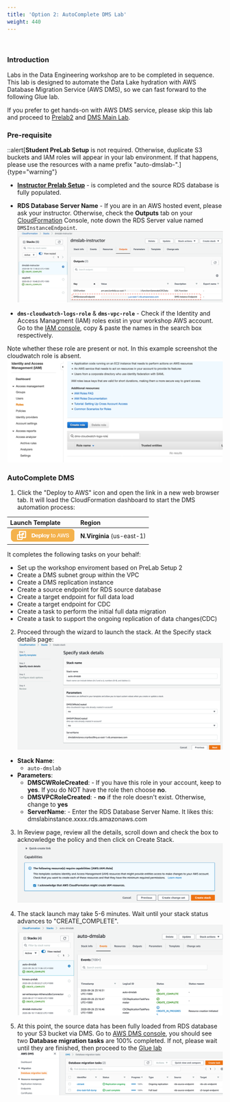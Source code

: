 ```yaml
---
title: 'Option 2: AutoComplete DMS Lab'
weight: 440
---
```


 
### Introduction

Labs in the Data Engineering workshop are to be completed in sequence. This lab is designed to automate the Data Lake hydration with AWS Database Migration Service (AWS DMS), so we can fast forward to the following Glue lab. 

If you prefer to get hands-on with AWS DMS service, please skip this lab and proceed to [Prelab2](../420-pre-lab-2) and [DMS Main Lab](../430-main-lab). 


### Pre-requisite

::alert[**Student PreLab Setup** is not required. Otherwise, duplicate S3 buckets and IAM roles will appear in your lab environment. If that happens, please use the resources with a name prefix "auto-dmslab-".]{type="warning"}

- [**Instructor Prelab Setup**](../410-pre-lab-1) - is completed and the source RDS database is fully populated.
- **RDS Database Server Name** - If you are in an AWS hosted event, please ask your instructor. Otherwise, check the **Outputs** tab on your [CloudFormation](https://console.aws.amazon.com/cloudformation/home?region=us-east-1) Console, note down the RDS Server value named `DMSInstanceEndpoint`.
![](/static/400/images/78.png)

- **`dms-cloudwatch-logs-role`** & **`dms-vpc-role`** -  Check if the Identity and Access Managment (IAM) roles exist in your workshop AWS account. Go to the [IAM console](https://console.aws.amazon.com/iam/home?region=us-east-1#/roles), copy & paste the names in the search box respectively. 

Note whether these role are present or not. In this example screenshot the cloudwatch role is absent. 
![](/static/400/images/79.png)


### AutoComplete DMS


1. Click the "Deploy to AWS" icon and open the link in a new web browser tab. It will load the CloudFormation dashboard to start the DMS automation process:

| Launch Template                                                                                                                                                                                                                                                                                      | Region                     |
| :--------------------------------------------------------------------------------------------------------------------------------------------------------------------------------------------------------------------------------------------------------------------------------------------------- | :------------------------- |
|[![Launch CloudFormation](/static/images/00-deploy-to-aws.png)](https://console.aws.amazon.com/cloudformation/home?region=us-east-1#/stacks/new?stackName=auto-dmslab&templateURL=https://s3.us-east-1.amazonaws.com/aws-dataengineering-day.workshop.aws/SkipDMSlab_student_CFN.json)| **N.Virginia** (us-east-1) |


It completes the following tasks on your behalf:
- Set up the workshop enviroment based on PreLab Setup 2
- Create a DMS subnet group within the VPC
- Create a DMS replication instance
- Create a source endpoint for RDS source database
- Create a target endpoint for full data load
- Create a target endpoint for CDC
- Create a task to perform the initial full data migration
- Create a task to support the ongoing replication of data changes(CDC)



2. Proceed through the wizard to launch the stack. At the Specify stack details page:   
![](/static/400/images/80.png)    
- **Stack Name**:  
    - `auto-dmslab`
- **Parameters**:  
    - **DMSCWRoleCreated**: - If you have this role in your account, keep to **yes**. If you do NOT have the role then choose **no**.
    - **DMSVPCRoleCreated**: - **no** if the role doesn't exist. Otherwise, change to **yes**
    - **ServerName**: - Enter the RDS Database Server Name.  It likes this: dmslabinstance.xxxx<region>.rds.amazonaws.com
    

3. In Review page, review all the details, scroll down and check the box to acknowledge the policy and then click on Create Stack. 
![](/static/400/images/23.png) 

4. The stack launch may take 5-6 minutes. Wait until your stack status advances to "CREATE_COMPLETE".
![](/static/400/images/81.png) 

5. At this point, the source data has been fully loaded from RDS database to your S3 bucket via DMS. Go to [AWS DMS console](https://console.aws.amazon.com/dms/v2/home?region=us-east-1#tasks), you should see two **Database migration tasks** are 100% completed. If not, please wait until they are finished, then proceed to the [Glue lab](../600)
![](/static/400/images/82.png)